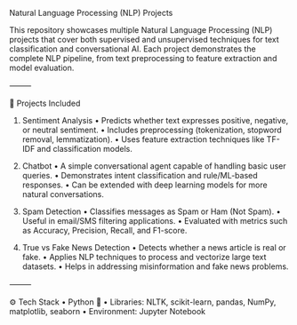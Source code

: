 Natural Language Processing (NLP) Projects

This repository showcases multiple Natural Language Processing (NLP) projects that cover both supervised and unsupervised techniques for text classification and conversational AI. Each project demonstrates the complete NLP pipeline, from text preprocessing to feature extraction and model evaluation.

⸻

📂 Projects Included

1. Sentiment Analysis
	•	Predicts whether text expresses positive, negative, or neutral sentiment.
	•	Includes preprocessing (tokenization, stopword removal, lemmatization).
	•	Uses feature extraction techniques like TF-IDF and classification models.

2. Chatbot
	•	A simple conversational agent capable of handling basic user queries.
	•	Demonstrates intent classification and rule/ML-based responses.
	•	Can be extended with deep learning models for more natural conversations.

3. Spam Detection
	•	Classifies messages as Spam or Ham (Not Spam).
	•	Useful in email/SMS filtering applications.
	•	Evaluated with metrics such as Accuracy, Precision, Recall, and F1-score.

4. True vs Fake News Detection
	•	Detects whether a news article is real or fake.
	•	Applies NLP techniques to process and vectorize large text datasets.
	•	Helps in addressing misinformation and fake news problems.

⸻

⚙ Tech Stack
	•	Python 🐍
	•	Libraries: NLTK, scikit-learn, pandas, NumPy, matplotlib, seaborn
	•	Environment: Jupyter Notebook
